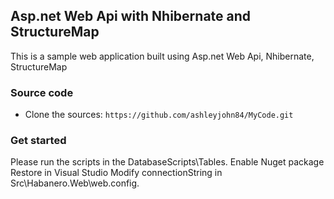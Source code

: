 ## Asp.net Web Api with Nhibernate and StructureMap



This is a sample web application built using Asp.net Web Api, Nhibernate, StructureMap



### Source code

* Clone the sources: `https://github.com/ashleyjohn84/MyCode.git`


### Get started

Please run the scripts in the DatabaseScripts\Tables. 
Enable Nuget package Restore in Visual Studio
Modify connectionString in Src\Habanero.Web\web.config.